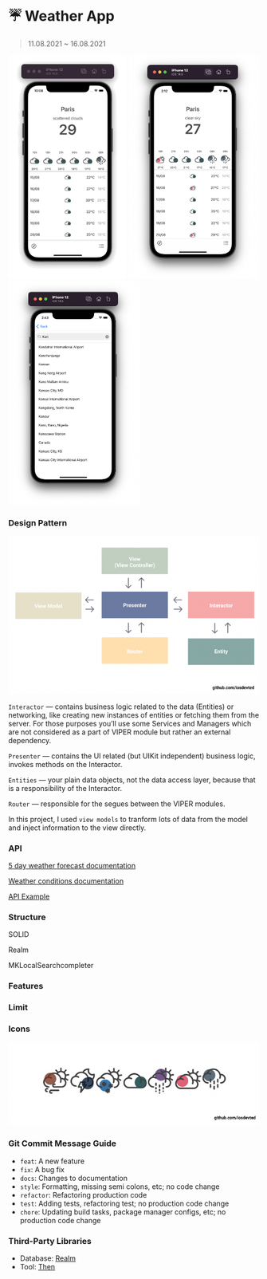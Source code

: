 # ☔️ Weather App
> 11.08.2021 ~ 16.08.2021

<p>
  <img src="./image/preview.gif", height = 450/>
  <img src="./image/preview2.png", height = 450/>
  <img src="./image/preview3.png", height = 450/>
</p>

### Design Pattern

![design-pattern](./image/viper.png)

`Interactor` — contains business logic related to the data (Entities) or networking, like creating new instances of entities or fetching them from the server. For those purposes you’ll use some Services and Managers which are not considered as a part of VIPER module but rather an external dependency.

`Presenter` — contains the UI related (but UIKit independent) business logic, invokes methods on the Interactor.

`Entities` — your plain data objects, not the data access layer, because that is a responsibility of the Interactor.

`Router` — responsible for the segues between the VIPER modules.

In this project, I used `view models` to tranform lots of data from the model and inject information to the view directly.

### API

[5 day weather forecast documentation](https://openweathermap.org/forecast5)

[Weather conditions documentation](https://openweathermap.org/weather-conditions#Weather-Condition-Codes-2)

[API Example](https://api.openweathermap.org/data/2.5/forecast?q=paris&APPID=da69ade359c47e35161bf2e2dad374e8&units=metric)

### Structure

SOLID

Realm

MKLocalSearchcompleter

### Features

### Limit

### Icons

![design-pattern](./image/icons.png)

### Git Commit Message Guide

- `feat`: A new feature
- `fix`: A bug fix
- `docs`: Changes to documentation
- `style`: Formatting, missing semi colons, etc; no code change
- `refactor`: Refactoring production code
- `test`: Adding tests, refactoring test; no production code change
- `chore`: Updating build tasks, package manager configs, etc; no production code change

### Third-Party Libraries

* Database: [Realm](https://github.com/realm/realm-cocoa)
* Tool: [Then](https://github.com/devxoul/Then)
